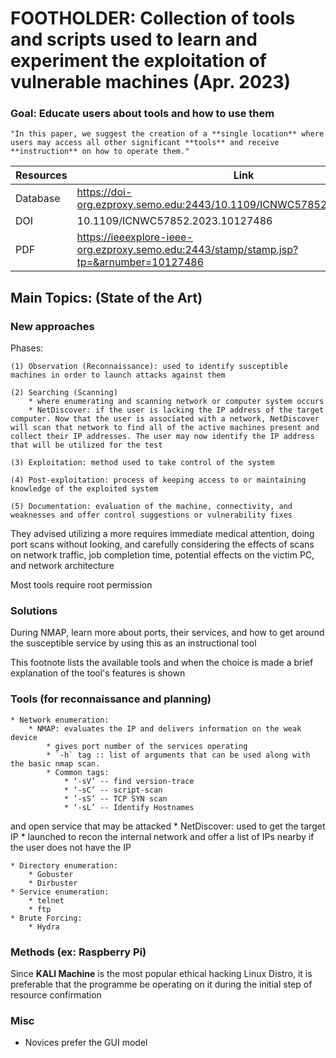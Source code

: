 # FOOTHOLDER: Collection of tools and scripts used to learn and experiment the exploitation of vulnerable machines (Apr. 2023)

### Goal: Educate users about tools and how to use them

	"In this paper, we suggest the creation of a **single location** where users may access all other significant **tools** and receive **instruction** on how to operate them."
	
	
| Resources	| Link |
|----------|----------|
| Database | https://doi-org.ezproxy.semo.edu:2443/10.1109/ICNWC57852.2023.10127486 |
| DOI | 10.1109/ICNWC57852.2023.10127486 |
| PDF | https://ieeexplore-ieee-org.ezproxy.semo.edu:2443/stamp/stamp.jsp?tp=&arnumber=10127486 |
	

## Main Topics: (State of the Art)

### New approaches

Phases:

	(1) Observation (Reconnaissance): used to identify susceptible machines in order to launch attacks against them

	(2) Searching (Scanning)
		* where enumerating and scanning network or computer system occurs
		* NetDiscover: if the user is lacking the IP address of the target computer. Now that the user is associated with a network, NetDiscover will scan that network to find all of the active machines present and collect their IP addresses. The user may now identify the IP address that will be utilized for the test
		
	(3) Exploitation: method used to take control of the system

	(4) Post-exploitation: process of keeping access to or maintaining knowledge of the exploited system

	(5) Documentation: evaluation of the machine, connectivity, and weaknesses and offer control suggestions or vulnerability fixes

They advised utilizing a more requires immediate medical attention, doing port scans without looking, and carefully considering the effects of scans on network traffic, job completion time, potential effects on the victim PC, and network architecture

Most tools require root permission


### Solutions

During NMAP, learn more about ports, their services, and how to get around the susceptible service by using this as an instructional tool

This footnote lists the available tools and when the choice is made a brief explanation of the tool's features is
shown

### Tools (for reconnaissance and planning)
	* Network enumeration:
		* NMAP: evaluates the IP and delivers information on the weak device
			* gives port number of the services operating
			* `-h` tag :: list of arguments that can be used along with the basic nmap scan.
			* Common tags:
				* ‘-sV’ -- find version-trace
				* ‘-sC’ -- script-scan
				* ’-sS’ -- TCP SYN scan
				* ‘-sL’ -- Identify Hostnames

and open service that may be attacked
		* NetDiscover: used to get the target IP
			* launched to recon the internal network and offer a list of IPs nearby if the user does not have the IP
			
	* Directory enumeration:
		* Gobuster
		* Dirbuster
	* Service enumeration:
		* telnet
		* ftp
	* Brute Forcing:
		* Hydra
		
		
### Methods (ex: Raspberry Pi)

Since **KALI Machine** is the most popular ethical hacking Linux Distro, it is preferable that the programme be operating on it during the initial step of resource confirmation

### Misc
* Novices prefer the GUI model